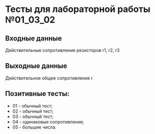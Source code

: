 # Тесты для лабораторной работы №01_03_02

## Входные данные
Действительные сопротивления резисторов r1, r2, r3

## Выходные данные
Действительное общее сопротивление r

## Позитивные тесты:
- 01 - обычный тест;
- 02 - обычный тест;
- 03 - обычный тест;
- 04 - одинаковые сопротивления;
- 05 - большие числа.